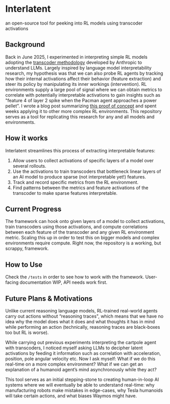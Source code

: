 # Interlatent
an open-source tool for peeking into RL models using transcoder activations


## Background
Back in June 2025, I experimented in interpreting simple RL models adopting the [transcoder methodology](https://transformer-circuits.pub/2025/attribution-graphs/methods.html) developed by Anthropic to understand LLMs. Largely inspired by language model interpretability research, my hypothesis was that we can also probe RL agents by tracking how their internal activations affect their behavior (feature extraction) and steer its policy by manipulating its inner workings (intervention). RL environments supply a large pool of signal where we can obtain metrics to correlate with potentially interpretable activations to gain insights such as "feature 4 of layer 2 spike when the Pacman agent approaches a power pellet". I wrote a blog post summarizing [this proof of concept](https://seanpixel.com/interpretable-rl-via-multiscale-transcoders-sparse-bottlenecks-at-2-4-and-8-dimensions) and spent weeks applying it to other more complex RL environments. This repository serves as a tool for replicating this research for any and all models and environments.


## How it works
Interlatent streamlines this process of extracting interpretable features:
1. Allow users to collect activations of specific layers of a model over several rollouts.
2. Use the activations to train transcoders that bottleneck linear layers of an AI model to produce sparse (not interpretable yet!) features.  
3. Track and record specific metrics from the RL environment.
4. Find patterns between the metrics and feature activations of the transcoder to make sparse features interpretable.  


## Current Progress
The framework can hook onto given layers of a model to collect activations, train transcoders using those activations, and compute correlations between each feature of the transcoder and any given RL environment metric. Scaling this up in order to test this on bigger models and complex environments require compute. Right now, the repository is a working, but scrappy, framework.

## How to Use
Check the `/tests` in order to see how to work with the framework. User-facing documentation WIP, API needs work first. 


## Future Plans & Motivations
Unlike current reasoning language models, RL-trained real-world agents carry out actions without “reasoning traces", which means that we have no idea why the model does what it does and what thoughts it has in mind while performing an action (technically, reasoning traces are black-boxes too but RL is worse). 

While carrying out previous experiments interpreting the cartpole agent with transcoders, I noticed myself asking LLMs to decipher latent activations by feeding it information such as correlation with acceleration, position, pole angular velocity etc. Now I ask myself: What if we do this real-time on a more complex environment? What if we can get an explanation of a humanoid agent’s mind asynchronously while they act? 

This tool serves as an initial stepping-stone to creating human-in-loop AI systems where we will eventually be able to understand real-time: why manufacturing robots make mistakes in edge-cases, why Tesla humanoids will take certain actions, and what biases Waymos might have.
